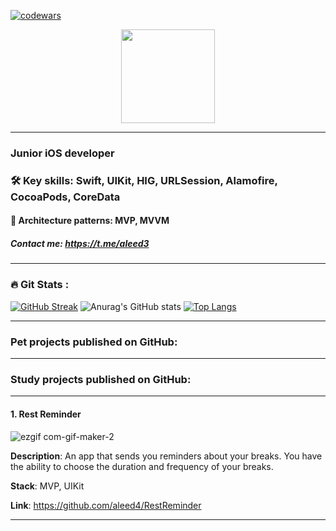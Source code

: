 [![codewars](https://www.codewars.com/users/aleed12/badges/small)](https://www.codewars.com/users/aleed12) 

<div id="header" align="center">
  <img src="https://media.giphy.com/media/SWWl3Y5b7U5hiVKVeA/giphy.gif" width="150"/>
</div>

***
### Junior iOS developer
### :hammer_and_wrench: Key skills: Swift, UIKit, HIG, URLSession, Alamofire, CocoaPods, CoreData

#### :file_folder: Architecture patterns: MVP, MVVM


##### Contact me: https://t.me/aleed3
---

### :fire: Git Stats :
[![GitHub Streak](http://github-readme-streak-stats.herokuapp.com?user=aleed4&theme=dark&locale=ru)](https://git.io/streak-stats)
![Anurag's GitHub stats](https://github-readme-stats.vercel.app/api?username=aleed4&show_icons=true&theme=dark)
[![Top Langs](https://github-readme-stats.vercel.app/api/top-langs/?username=aleed4&layout=compact&theme=dark)](https://github.com/anuraghazra/github-readme-stats)

---
### Pet projects published on GitHub:
---
### Study projects published on GitHub:
---
#### 1. Rest Reminder

![ezgif com-gif-maker-2](https://user-images.githubusercontent.com/116024961/206858230-67de58cb-65f7-4492-ad22-dcb9313d3d46.gif)

__Description__: An app that sends you reminders about your breaks. You have the ability to choose the duration and frequency of your breaks.

__Stack__: MVP, UIKit

__Link__: https://github.com/aleed4/RestReminder

---
